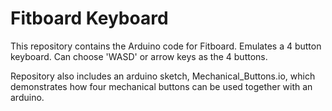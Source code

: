 # Fitboard Keyboard
This repository contains the Arduino code for Fitboard. Emulates a 4 button keyboard. Can choose 'WASD' or arrow keys as the 4 buttons. 

Repository also includes an arduino sketch, Mechanical_Buttons.io, which demonstrates how four mechanical buttons can be used together with an arduino.
